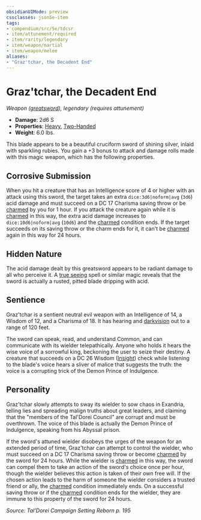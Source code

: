 ```yaml
---
obsidianUIMode: preview
cssclasses: json5e-item
tags:
- compendium/src/5e/tdcsr
- item/attunement/required
- item/rarity/legendary
- item/weapon/martial
- item/weapon/melee
aliases: 
- "Graz'tchar, the Decadent End"
---
```

# Graz'tchar, the Decadent End
*Weapon ([greatsword](2-Mechanics/CLI/items/greatsword.md)), legendary (requires attunement)*  

- **Damage**: 2d6 S
- **Properties**: [Heavy](2-Mechanics/CLI/rules/item-properties.md#Heavy), [Two-Handed](2-Mechanics/CLI/rules/item-properties.md#Two-Handed)
- **Weight**: 6.0 lbs.

This blade appears to be a beautiful cruciform sword of shining silver, inlaid with sparkling rubies. You gain a +3 bonus to attack and damage rolls made with this magic weapon, which has the following properties.

## Corrosive Submission

When you hit a creature that has an Intelligence score of 4 or higher with an attack using this sword, the target takes an extra `dice:3d6|noform|avg` (`3d6`) acid damage and must succeed on a DC 17 Charisma saving throw or be [charmed](2-Mechanics/CLI/rules/conditions.md#Charmed) by you for 1 hour. If you attack the creature again while it is [charmed](2-Mechanics/CLI/rules/conditions.md#Charmed) in this way, the extra acid damage increases to `dice:10d6|noform|avg` (`10d6`) and the [charmed](2-Mechanics/CLI/rules/conditions.md#Charmed) condition ends. If the target succeeds on its saving throw or the charm ends for it, it can't be [charmed](2-Mechanics/CLI/rules/conditions.md#Charmed) again in this way for 24 hours.

## Hidden Nature

The acid damage dealt by this greatsword appears to be radiant damage to all who perceive it. A [true seeing](2-Mechanics/CLI/spells/true-seeing.md) spell or similar magic reveals that the sword is actually a rusted, pitted blade dripping with acid.

## Sentience

Graz'tchar is a sentient neutral evil weapon with an Intelligence of 14, a Wisdom of 12, and a Charisma of 18. It has hearing and [darkvision](2-Mechanics/CLI/rules/senses.md#Darkvision) out to a range of 120 feet.

The sword can speak, read, and understand Common, and can communicate with its wielder telepathically. Anyone who holds it hears the wise voice of a sorrowful king, beckoning the user to seize their destiny. A creature that succeeds on a DC 26 Wisdom ([Insight](2-Mechanics/CLI/rules/skills.md#Insight)) check while listening to the blade's voice hears a sliver of malice that suggests the truth: the voice is a corrupting trick of the Demon Prince of Indulgence.

## Personality

Graz'tchar slowly attempts to sway its wielder to sow chaos in Exandria, telling lies and spreading malign truths about great leaders, and claiming that the "members of the Tal'Dorei Council" are corrupt and must be overthrown. The voice of this blade is actually the Demon Prince of Indulgence, speaking from his Abyssal prison.

If the sword's attuned wielder disobeys the urges of the weapon for an extended period of time, Graz'tchar can attempt to control the wielder, who must succeed on a DC 17 Charisma saving throw or become [charmed](2-Mechanics/CLI/rules/conditions.md#Charmed) by the sword for 24 hours. While the wielder is [charmed](2-Mechanics/CLI/rules/conditions.md#Charmed) in this way, the sword can compel them to take an action of the sword's choice once per hour, though the wielder believes this action is taken of their own free will. If the chosen action leads to the harm of someone the wielder considers a trusted friend or ally, the [charmed](2-Mechanics/CLI/rules/conditions.md#Charmed) condition immediately ends. On a successful saving throw or if the [charmed](2-Mechanics/CLI/rules/conditions.md#Charmed) condition ends for the wielder, they are immune to this property of the sword for 24 hours.

*Source: Tal'Dorei Campaign Setting Reborn p. 195*